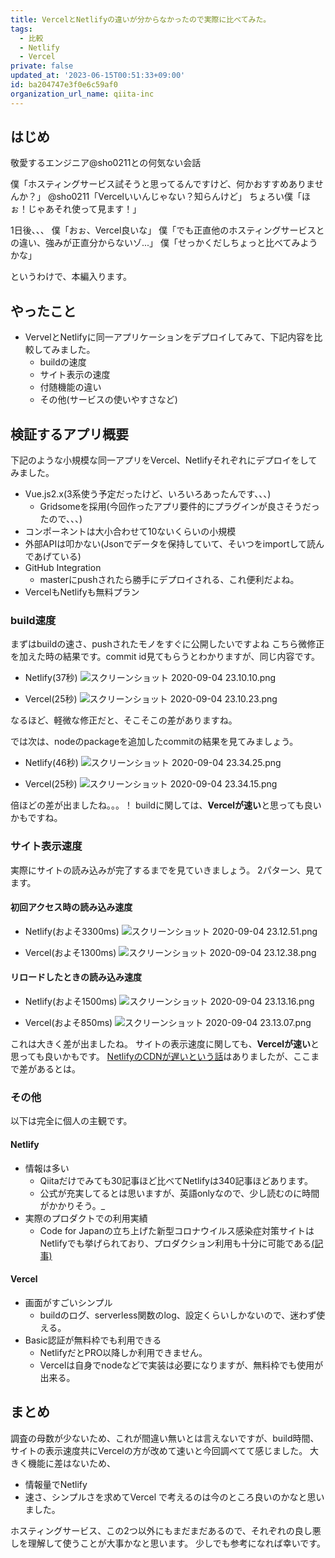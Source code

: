 ```yaml
---
title: VercelとNetlifyの違いが分からなかったので実際に比べてみた。
tags:
  - 比較
  - Netlify
  - Vercel
private: false
updated_at: '2023-06-15T00:51:33+09:00'
id: ba204747e3f0e6c59af0
organization_url_name: qiita-inc
---
```

## はじめ

敬愛するエンジニア@sho0211との何気ない会話

僕「ホスティングサービス試そうと思ってるんですけど、何かおすすめありませんか？」
@sho0211「Vercelいいんじゃない？知らんけど」
ちょろい僕「ほぉ！じゃあそれ使って見ます！」

1日後、、、
僕「おぉ、Vercel良いな」
僕「でも正直他のホスティングサービスとの違い、強みが正直分からないゾ...」
僕「せっかくだしちょっと比べてみようかな」

というわけで、本編入ります。

## やったこと

- VervelとNetlifyに同一アプリケーションをデプロイしてみて、下記内容を比較してみました。
  - buildの速度
  - サイト表示の速度
  - 付随機能の違い
  - その他(サービスの使いやすさなど)

## 検証するアプリ概要

下記のような小規模な同一アプリをVercel、Netlifyそれぞれにデプロイをしてみました。

- Vue.js2.x(3系使う予定だったけど、いろいろあったんです、、、)
  - Gridsomeを採用(今回作ったアプリ要件的にプラグインが良さそうだったので、、、)
- コンポーネントは大小合わせて10ないくらいの小規模
- 外部APIは叩かない(Jsonでデータを保持していて、そいつをimportして読んであげている)
- GitHub Integration
  - masterにpushされたら勝手にデプロイされる、これ便利だよね。
- VercelもNetlifyも無料プラン

### build速度

まずはbuildの速さ、pushされたモノをすぐに公開したいですよね
こちら微修正を加えた時の結果です。commit id見てもらうとわかりますが、同じ内容です。

- Netlify(37秒)
![スクリーンショット 2020-09-04 23.10.10.png](https://qiita-image-store.s3.ap-northeast-1.amazonaws.com/0/166596/54fcd95e-fa39-88c0-997a-70012e9ba2a7.png)

- Vercel(25秒)
![スクリーンショット 2020-09-04 23.10.23.png](https://qiita-image-store.s3.ap-northeast-1.amazonaws.com/0/166596/885d434f-5c4d-bd5e-83af-299c3e6f03c4.png)

なるほど、軽微な修正だと、そこそこの差がありますね。

では次は、nodeのpackageを追加したcommitの結果を見てみましょう。

- Netlify(46秒)
![スクリーンショット 2020-09-04 23.34.25.png](https://qiita-image-store.s3.ap-northeast-1.amazonaws.com/0/166596/f5d00712-4a84-9336-dcfc-ce8fa05c1346.png)

- Vercel(25秒)
![スクリーンショット 2020-09-04 23.34.15.png](https://qiita-image-store.s3.ap-northeast-1.amazonaws.com/0/166596/9b84bf2a-61bc-fcad-ec5a-e243ff8c077d.png)

倍ほどの差が出ましたね。。。！
buildに関しては、**Vercelが速い**と思っても良いかもですね。

### サイト表示速度

実際にサイトの読み込みが完了するまでを見ていきましょう。
2パターン、見てます。

#### 初回アクセス時の読み込み速度

- Netlify(およそ3300ms)
![スクリーンショット 2020-09-04 23.12.51.png](https://qiita-image-store.s3.ap-northeast-1.amazonaws.com/0/166596/fe7264ce-f886-2ee3-ee72-67b81d8731f4.png)

- Vercel(およそ1300ms)
![スクリーンショット 2020-09-04 23.12.38.png](https://qiita-image-store.s3.ap-northeast-1.amazonaws.com/0/166596/c0381e91-4366-5f38-961f-6ceaca611480.png)

#### リロードしたときの読み込み速度

- Netlify(およそ1500ms)
![スクリーンショット 2020-09-04 23.13.16.png](https://qiita-image-store.s3.ap-northeast-1.amazonaws.com/0/166596/2b17db81-b546-4006-2dd5-9f0049f4acc5.png)

- Vercel(およそ850ms)
![スクリーンショット 2020-09-04 23.13.07.png](https://qiita-image-store.s3.ap-northeast-1.amazonaws.com/0/166596/fa449640-8b23-e412-8361-d7d17912603f.png)

これは大きく差が出ましたね。
サイトの表示速度に関しても、**Vercelが速い**と思っても良いかもです。
[NetlifyのCDNが遅いという話](https://blog.anatoo.jp/2020-08-03)はありましたが、ここまで差があるとは。

### その他

以下は完全に個人の主観です。

#### Netlify

- 情報は多い
  - Qiitaだけでみても30記事ほど比べてNetlifyは340記事ほどあります。
  - 公式が充実してるとは思いますが、英語onlyなので、少し読むのに時間がかかりそう。_
- 実際のプロダクトでの利用実績
  - Code for Japanの立ち上げた新型コロナウイルス感染症対策サイトはNetlifyでも挙げられており、プロダクション利用も十分に可能である[(記事)](https://www.atmarkit.co.jp/ait/articles/2003/06/news137.html)

#### Vercel

- 画面がすごいシンプル
  - buildのログ、serverless関数のlog、設定くらいしかないので、迷わず使える。
- Basic認証が無料枠でも利用できる
  - NetlifyだとPRO以降しか利用できません。
  - Vercelは自身でnodeなどで実装は必要になりますが、無料枠でも使用が出来る。

## まとめ

調査の母数が少ないため、これが間違い無いとは言えないですが、build時間、サイトの表示速度共にVercelの方が改めて速いと今回調べてて感じました。
大きく機能に差はないため、

- 情報量でNetlify
- 速さ、シンプルさを求めてVercel
で考えるのは今のところ良いのかなと思いました。

ホスティングサービス、この2つ以外にもまだまだあるので、それぞれの良し悪しを理解して使うことが大事かなと思います。
少しでも参考になれば幸いです。

